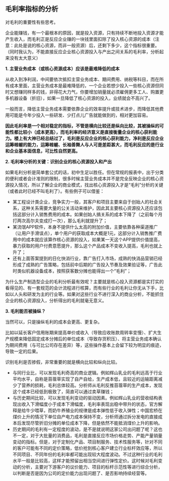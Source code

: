 ## 毛利率指标的分析

对毛利的重要性有些思考。

企业能赚钱，有一个最根本的原因，就是投入资源，只有持续不断地投入资源才能产生收入，而毛利正是反应企业赚的一块钱里面扣除了投入核心资源的成本（注意：此处是说的核心资源，而非一般资源）后，还剩下多少，这个指标很重要。（同时我认为，不能直接反应企业核心资源投入与产出之间关系的毛利率，分析起来没有太大意义）

**1. 主营业务成本（或核心资源成本）应该是最难降低的成本**

从收入到净利润，中间要依次抵扣主营业务成本、期间费用、纳税等科目，而在所有成本里面，主营业务成本是最难降低的，一个企业若想少投入一些核心资源但同时又想赚同样多的钱，非得花大力气，你要增加销量就必须雇佣更多工人、购置更多机器设备（折旧），如果一旦降低了核心资源的投入，业绩就会不高兴了。

一般而言，降低主营业务成本需要依靠企业的效率提升或技术进步，而降低其他费用可能是今年少投入一些研发、少打点儿广告就能做到的，相对更加容易。

**因此毛利率是一个相对稳定的指标，不管是横向比较还是纵向比较，其被操纵的可能性都比较小（成本更高），而毛利率的经济意义是直接衡量企业的核心获利能力。楼上有大神已经总结过了，毛利是反应企业的核心获利能力，净利是反应企业运筹帷幄的能力，运筹帷幄、长袖善舞人与人可是差距甚大，而毛利反应的是行业和企业基本面信息，可比性自然更高。**

**2. 毛利率分析的关键：识别企业的核心资源投入和产出**

如果毛利分析是简单套公式的话，初中生足以胜任。但在常规的报表中，出于分类的便利或者会计准则的限制，很多时候主营业务成本并不是完全反映企业的核心资源投入情况，所以了解企业的商业模式，找出核心资源投入才是“毛利”分析的关键（或者此时已经不叫毛利了）。有些例子可以借鉴：

- 某工程设计类企业，竞争实力一般，其客户和项目主要来自于创始人的社会关系，这种关系需要大量的公关活动来维护，因此其主要核心资源投入还应该包括这部分计入销售费用的成本。如果创始人搞关系的成本下降了（之前每个月打两次高尔夫变成打一次），那么毛利就提升了；
- 某流氓APP软件，本身不提供什么太高的附加价值，主要依靠各种渠道推广（让用户手滑误点），单个用户的获取成本大概是1元，这部分计入销售推广费用中的成本就应该算作核心资源的投入，如果某一天这个APP提供价值提高，暴力获取的用户付费意愿提升，那么这个产品成本不变收入提高，毛利也就上升了；
- 还有上面答案提到的日化快消行业，靠广告打入市场，成熟的快消品营销已经形成了成熟的广告策略，包括前中后期的广告投入节奏及效果验证等，广告此时类似机器设备成本，按照获客数分摊也能得出一个“毛利”；

为什么生产制造型企业的毛利分析最有效呢？主要就是核心投入资源都是实打实的看得见的、有一套规范的会计流程进行核算，而有些行业的毛利让你无从下手，比如以人头和研发为主的行业等。如果对这些行业不进行深入的商业分析，不能抓住企业的核心资源投入，分析得出的毛利就毫无意义。

**3. 毛利能否被操纵？**

当然可以，只是操纵毛利的成本会更高、更复杂。

比如以延长客户信用账期来提高单价或收入（导致应收账款周转率变慢）、扩大生产规模来降低固定成本分摊后的单位成本（导致存货积压）、将主营业务成本确认为期间费用（与可比公司存在差异）等，这些操作基本上会留下较为明显的痕迹，导致一定的后果。

识别毛利是否掺假，非常重要的就是横向比较和纵向比较。

- 与同行业比，可以发现毛利奇高的商业逻辑。例如辉山乳业的毛利远高于行业平均水平，自称是苜蓿草实现了自产自给，生产成本低，且较近的运输距离减少了营养的损耗，毛利总体较高。分析师从毛利反推苜蓿草的生产成本，发现这个成本已经低到极致了，简直可以通过卖草赚钱；
- 与历史期间比较，可以发现毛利变动的驱动因素。例如辉山乳业的营收结构表现出收入下滑幅度小于成本下滑幅度，毛利率表现出稳中带升的状态，官方解释是给牛少喂草，而奶牛养殖业的规律是成本弹性低于收入弹性；中国宏桥在煤价上升的情况下单位自产电力成本保持不变，分析师通过拆分发电的直接成本后发现尽管折旧分摊的单位成本下降，但是依然不能抵消煤价上升的影响。
- 历史期间的毛利有一定程度的波动，是不是就说明这家公司出问题了呢？这也不一定，对于大批量的消费品，毛利是直接反应市场价格走势、产能产量销量变动的指标。但是，对于定制化产品、项目制服务、技术性服务等，针对不同的客户可能有不同的定价策略，低价抢到核心客户建立行业标杆效应等，所以不同项目、不同年份的毛利率都可能出现较大程度波动。不过这种行业的毛利水平一般是比较高，这样才能预留出相当空间进行弹性定价。这时候对毛利变动的分析，主要对下游客户的议价能力、项目的标杆示范性等进行综合分析，以判断是否是因为公司的定价能力出现问题了、是否影响持续经营等。